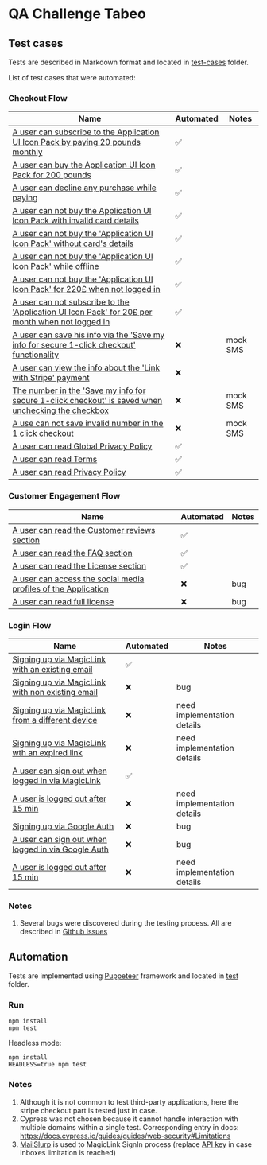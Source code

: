 # QA Challenge Tabeo

## Test cases

Tests are described in Markdown format and located in [test-cases](test-cases) folder.

List of test cases that were automated:

### Checkout Flow

| Name | Automated | Notes |
| --- | --- | --- |
| [A user can subscribe to the Application UI Icon Pack by paying 20 pounds monthly](test-cases/checkout-flow.md#ID%3A%2001) | :white_check_mark: |  |
| [A user can buy the Application UI Icon Pack for 200 pounds](test-cases/checkout-flow.md#ID%3A%2002) | :white_check_mark: |  |
| [A user can decline any purchase while paying](test-cases/checkout-flow.md#ID%3A%2003) | :white_check_mark: |  |
| [A user can not buy the Application UI Icon Pack with invalid card details](test-cases/checkout-flow.md#ID%3A%2004) | :white_check_mark: |  |
| [A user can not buy the 'Application UI Icon Pack' without card's details](test-cases/checkout-flow.md#ID%3A%2005) | :white_check_mark: |  |
| [A user can not buy the 'Application UI Icon Pack' while offline](test-cases/checkout-flow.md#ID%3A%2006) | :white_check_mark: |  |
| [A user can not buy the 'Application UI Icon Pack' for 220£ when not logged in](test-cases/checkout-flow.md#ID%3A%2007) | :white_check_mark: |  |
| [A user can not subscribe to the 'Application UI Icon Pack' for 20£ per month when not logged in](test-cases/checkout-flow.md#ID%3A%2008) | :white_check_mark: |  |
| [A user can save his info via the 'Save my info for secure 1-click checkout' functionality](test-cases/checkout-flow.md#ID%3A%2009) | :x: | mock SMS |
| [A user can view the info about the 'Link with Stripe' payment](test-cases/checkout-flow.md#ID%3A%2010) |  :x: |  |
| [The number in the 'Save my info for secure 1-click checkout' is saved when unchecking the checkbox](test-cases/checkout-flow.md#ID%3A%2011) |  :x:  | mock SMS |
| [A use can not save invalid number in the 1 click checkout](test-cases/checkout-flow.md#ID%3A%2012) | :x:  | mock SMS |
| [A user can read Global Privacy Policy](test-cases/checkout-flow.md#ID%3A%2013) | :white_check_mark: |  |
| [A user can read Terms](test-cases/checkout-flow.md#ID%3A%2014) | :white_check_mark: |  |
| [A user can read Privacy Policy](test-cases/checkout-flow.md#ID%3A%2015) |:white_check_mark: |  |

### Customer Engagement Flow

| Name | Automated | Notes |
| --- | --- | --- |
| [A user can read the Customer reviews section](test-cases/customer-engagement-flow.md#ID%3A%2001) | :white_check_mark: |  |
| [A user can read the FAQ section](test-cases/customer-engagement-flow.md#ID%3A%2002) | :white_check_mark: |  |
| [A user can read the License section](test-cases/customer-engagement-flow.md#ID%3A%2003) | :white_check_mark: |  |
| [A user can access the social media profiles of the Application](test-cases/customer-engagement-flow.md#ID%3A%2004) | :x: | bug  |
| [A user can read full license](test-cases/customer-engagement-flow.md#ID%3A%2005) |  :x: | bug |

### Login Flow

| Name | Automated | Notes |
| --- | --- | --- |
| [Signing up via MagicLink with an existing email](test-cases/login-flow.md#ID%3A%2001) | :white_check_mark: |  |
| [Signing up via MagicLink with non existing email](test-cases/login-flow.md#ID%3A%2002) | :x: | bug |
| [Signing up via MagicLink from a different device](test-cases/login-flow.md#ID%3A%2003) |  :x: | need implementation details |
| [Signing up via MagicLink wth an expired link](test-cases/login-flow.md#ID%3A%2004) | :x: | need implementation details |
| [A user can sign out when logged in via MagicLink](test-cases/login-flow.md#ID%3A%2005) | :white_check_mark: |  |
| [A user is logged out after 15 min](test-cases/login-flow.md#ID%3A%2006) | :x: | need implementation details |
| [Signing up via Google Auth](test-cases/login-flow.md#ID%3A%2007) | :x: | bug |
| [A user can sign out when logged in via Google Auth](test-cases/login-flow.md#ID%3A%2008) | :x: | bug |
| [A user is logged out after 15 min](test-cases/login-flow.md#ID%3A%2009) | :x: | need implementation details |

### Notes

1. Several bugs were discovered during the testing process. All are described in [Github Issues](https://github.com/diboris/qa-assessment-tabeo/issues)

## Automation

Tests are implemented using [Puppeteer](https://pptr.dev/) framework and located in [test](test) folder.

### Run

```shell
npm install
npm test
```

Headless mode:

```shell
npm install
HEADLESS=true npm test
```

### Notes

1. Although it is not common to test third-party applications, here the stripe checkout part is tested just in case.
2. Cypress was not chosen because it cannot handle interaction with multiple domains within a single test. Corresponding
   entry in docs: https://docs.cypress.io/guides/guides/web-security#Limitations
3. [MailSlurp](https://www.mailslurp.com/) is used to MagicLink SignIn process (replace [API key](jest.config.js) in
   case inboxes limitation is reached)
